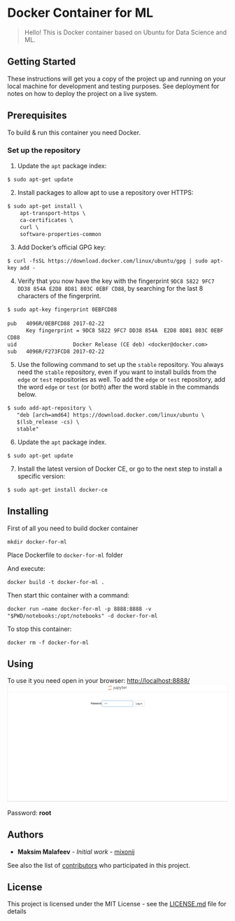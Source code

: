 # Docker Container for ML

> Hello! This is Docker container based on Ubuntu for Data Science and ML.

## Getting Started

These instructions will get you a copy of the project up and running on your local machine for development and testing purposes. See deployment for notes on how to deploy the project on a live system.

## Prerequisites

To build & run this container you need Docker.

### Set up the repository
1. Update the ```apt``` package index:
  ```
  $ sudo apt-get update
  ```
2. Install packages to allow apt to use a repository over HTTPS:
```
$ sudo apt-get install \
    apt-transport-https \
    ca-certificates \
    curl \
    software-properties-common
```
3. Add Docker’s official GPG key:
```
$ curl -fsSL https://download.docker.com/linux/ubuntu/gpg | sudo apt-key add -
```
4. Verify that you now have the key with the fingerprint ```9DC8 5822 9FC7 DD38 854A E2D8 8D81 803C 0EBF CD88```, by searching for the last 8 characters of the fingerprint.
```
$ sudo apt-key fingerprint 0EBFCD88

pub   4096R/0EBFCD88 2017-02-22
      Key fingerprint = 9DC8 5822 9FC7 DD38 854A  E2D8 8D81 803C 0EBF CD88
uid                  Docker Release (CE deb) <docker@docker.com>
sub   4096R/F273FCD8 2017-02-22
```
5. Use the following command to set up the ```stable``` repository. You always need the ```stable``` repository, even if you want to install builds from the ```edge``` or ```test``` repositories as well. To add the ```edge``` or ```test``` repository, add the word ```edge``` or ```test``` (or both) after the word stable in the commands below.
```
$ sudo add-apt-repository \
   "deb [arch=amd64] https://download.docker.com/linux/ubuntu \
   $(lsb_release -cs) \
   stable"
```
6. Update the ```apt``` package index.
```
$ sudo apt-get update
```
7. Install the latest version of Docker CE, or go to the next step to install a specific version:
```
$ sudo apt-get install docker-ce
```

## Installing

First of all you need to build docker container

```
mkdir docker-for-ml
```
Place Dockerfile to ```docker-for-ml``` folder

And execute:
```
docker build -t docker-for-ml .
```
Then start thic container with a command:
```
docker run —name docker-for-ml -p 8888:8888 -v "$PWD/notebooks:/opt/notebooks" -d docker-for-ml
```
To stop this container:
```
docker rm -f docker-for-ml
```

## Using

To use it you need open in your browser:
[http://localhost:8888/](http://localhost:8888/)
![alt text](https://github.com/mixonij/mixonij.github.io/blob/master/1_GnmclzyCI79tPC-c5UEgQg.png)

Password: **root**

## Authors

* **Maksim Malafeev** - *Initial work* - [mixonij](https://github.com/PurpleBooth)

See also the list of [contributors](https://github.com/mixonij/docker-for-ml/contributors) who participated in this project.

## License

This project is licensed under the MIT License - see the [LICENSE.md](LICENSE) file for details
